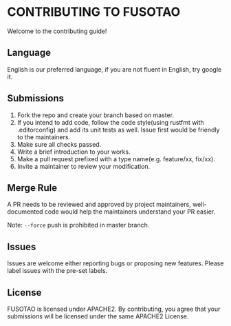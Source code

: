# CONTRIBUTING TO FUSOTAO

Welcome to the contributing guide!

## Language

English is our preferred language, if you are not fluent in English, try google it.

## Submissions

1. Fork the repo and create your branch based on master.
2. If you intend to add code, follow the code style(using rustfmt with .editorconfig) and add its unit tests as well. Issue first would be friendly to the maintainers.
3. Make sure all checks passed.
4. Write a brief introduction to your works.
5. Make a pull request prefixed with a type name(e.g. feature/xx, fix/xx).
6. Invite a maintainer to review your modification.

## Merge Rule

A PR needs to be reviewed and approved by project maintainers, well-documented code would help the maintainers understand your PR easier.

Note: `--force` push is prohibited in master branch.

## Issues

Issues are welcome either reporting bugs or proposing new features. Please label issues with the pre-set labels.

## License

FUSOTAO is licensed under APACHE2. By contributing, you agree that your submissions will be licensed under the same APACHE2 License.

